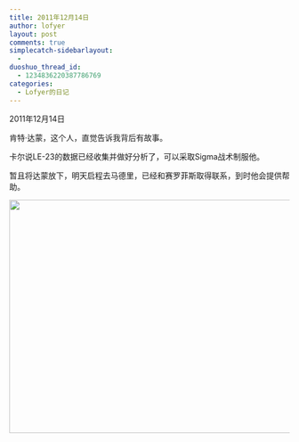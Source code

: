 ```yaml
---
title: 2011年12月14日
author: lofyer
layout: post
comments: true
simplecatch-sidebarlayout:
  - 
duoshuo_thread_id:
  - 1234836220387786769
categories:
  - Lofyer的日记
---
```

2011年12月14日

肯特·达蒙，这个人，直觉告诉我背后有故事。

卡尔说LE-23的数据已经收集并做好分析了，可以采取Sigma战术制服他。

暂且将达蒙放下，明天启程去马德里，已经和赛罗菲斯取得联系，到时他会提供帮助。

[<img class="alignnone size-full wp-image-688" title="683" src="http://lofyer.org/wp-content/uploads/2011/12/683.jpg" alt="" width="634" height="419" />][1]

 [1]: http://lofyer.org/wp-content/uploads/2011/12/683.jpg